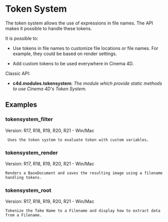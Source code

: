 # Token System

The token system allows the use of expressions in file names. The API makes it possible to handle these tokens.

It is possible to:

  - Use tokens in file names to customize file locations or file names. For example, they could be based on render settings.
  
  - Add custom tokens to be used everywhere in Cinema 4D.

Classic API:
- **c4d.modules.tokensystem**: *The module which provide static methods to use Cinema 4D's Token System.*

## Examples

### tokensystem_filter
Version: R17, R18, R19, R20, R21 - Win/Mac

     Uses the token system to evaluate token with custom variables.

### tokensystem_render
Version: R17, R18, R19, R20, R21 - Win/Mac

    Renders a BaseDocument and saves the resulting image using a filename handling tokens.

### tokensystem_root
Version: R17, R18, R19, R20, R21 - Win/Mac

    Tokenize the Take Name to a Filename and display how to extract data from a Filename.

